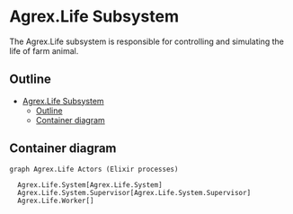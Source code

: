 # Agrex.Life Subsystem

The Agrex.Life subsystem is responsible for controlling and simulating the life of farm animal.

## Outline 

- [Agrex.Life Subsystem](#agrexlife-subsystem)
  - [Outline](#outline)
  - [Container diagram](#container-diagram)


## Container diagram

```mermaid
graph Agrex.Life Actors (Elixir processes)

  Agrex.Life.System[Agrex.Life.System]
  Agrex.Life.System.Supervisor[Agrex.Life.System.Supervisor]
  Agrex.Life.Worker[]



```